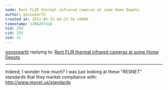 ```yaml
---
node: Rent FLIR thermal infrared cameras at some Home Depots
author: gonzoearth
created_at: 2011-05-25 04:23:38 +0000
timestamp: 1306297418
nid: 294
cid: 255
uid: 12
---
```




[gonzoearth](../profile/gonzoearth) replying to: [Rent FLIR thermal infrared cameras at some Home Depots](../notes/warren/5-24-2011/rent-flir-thermal-infrared-cameras-some-home-depots)

----
Indeed, I wonder how much? I was just looking at these "RESNET" standards that they market compliance with: http://www.resnet.us/standards
